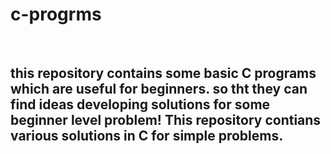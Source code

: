 <h1>c-progrms</h1>
<br>
<h2>this repository contains some basic C programs which are useful for beginners. so tht they can find ideas developing solutions for some beginner level problem! 
  This repository contians various solutions in C for simple problems.</h2>
